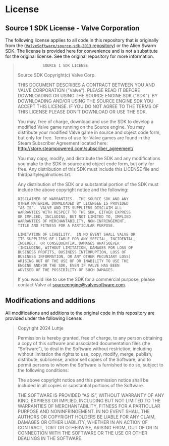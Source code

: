 # License

## Source 1 SDK License - Valve Corporation

The following license applies to all code in this repository that is originally from the ([`ValveSoftware/source-sdk-2013` repository](https://github.com/ValveSoftware/source-sdk-2013)) or the Alien Swarm SDK. The license is provided here for convenience and is not a substitute for the original license. See the original repository for more information.

>                SOURCE 1 SDK LICENSE
>
> Source SDK Copyright(c) Valve Corp.
>
> THIS DOCUMENT DESCRIBES A CONTRACT BETWEEN YOU AND VALVE
> CORPORATION ("Valve").  PLEASE READ IT BEFORE DOWNLOADING OR USING
> THE SOURCE ENGINE SDK ("SDK"). BY DOWNLOADING AND/OR USING THE
> SOURCE ENGINE SDK YOU ACCEPT THIS LICENSE. IF YOU DO NOT AGREE TO
> THE TERMS OF THIS LICENSE PLEASE DON'T DOWNLOAD OR USE THE SDK.
>
>   You may, free of charge, download and use the SDK to develop a modified Valve game
> running on the Source engine.  You may distribute your modified Valve game in source and
> object code form, but only for free. Terms of use for Valve games are found in the Steam
> Subscriber Agreement located here: http://store.steampowered.com/subscriber_agreement/
>
>   You may copy, modify, and distribute the SDK and any modifications you make to the
> SDK in source and object code form, but only for free.  Any distribution of this SDK must
> include this LICENSE file and thirdpartylegalnotices.txt.
>
>   Any distribution of the SDK or a substantial portion of the SDK must include the above
> copyright notice and the following:
>
>     DISCLAIMER OF WARRANTIES.  THE SOURCE SDK AND ANY
>     OTHER MATERIAL DOWNLOADED BY LICENSEE IS PROVIDED
>     "AS IS".  VALVE AND ITS SUPPLIERS DISCLAIM ALL
>     WARRANTIES WITH RESPECT TO THE SDK, EITHER EXPRESS
>     OR IMPLIED, INCLUDING, BUT NOT LIMITED TO, IMPLIED
>     WARRANTIES OF MERCHANTABILITY, NON-INFRINGEMENT,
>     TITLE AND FITNESS FOR A PARTICULAR PURPOSE.
>
>     LIMITATION OF LIABILITY.  IN NO EVENT SHALL VALVE OR
>     ITS SUPPLIERS BE LIABLE FOR ANY SPECIAL, INCIDENTAL,
>     INDIRECT, OR CONSEQUENTIAL DAMAGES WHATSOEVER
>     (INCLUDING, WITHOUT LIMITATION, DAMAGES FOR LOSS OF
>     BUSINESS PROFITS, BUSINESS INTERRUPTION, LOSS OF
>     BUSINESS INFORMATION, OR ANY OTHER PECUNIARY LOSS)
>     ARISING OUT OF THE USE OF OR INABILITY TO USE THE
>     ENGINE AND/OR THE SDK, EVEN IF VALVE HAS BEEN
>     ADVISED OF THE POSSIBILITY OF SUCH DAMAGES.
>
>
> If you would like to use the SDK for a commercial purpose, please contact Valve at
> sourceengine@valvesoftware.com.

## Modifications and additions

All modifications and additions to the original code in this repository are provided under the following license:

> Copyright 2024 Luttje
>
> Permission is hereby granted, free of charge, to any person obtaining a copy of this software and associated documentation files (the “Software”), to deal in the Software without restriction, including without limitation the rights to use, copy, modify, merge, publish, distribute, sublicense, and/or sell copies of the Software, and to permit persons to whom the Software is furnished to do so, subject to the following conditions:
>
> The above copyright notice and this permission notice shall be included in all copies or substantial portions of the Software.
>
> THE SOFTWARE IS PROVIDED “AS IS”, WITHOUT WARRANTY OF ANY KIND, EXPRESS OR IMPLIED, INCLUDING BUT NOT LIMITED TO THE WARRANTIES OF MERCHANTABILITY, FITNESS FOR A PARTICULAR PURPOSE AND NONINFRINGEMENT. IN NO EVENT SHALL THE AUTHORS OR COPYRIGHT HOLDERS BE LIABLE FOR ANY CLAIM, DAMAGES OR OTHER LIABILITY, WHETHER IN AN ACTION OF CONTRACT, TORT OR OTHERWISE, ARISING FROM, OUT OF OR IN CONNECTION WITH THE SOFTWARE OR THE USE OR OTHER DEALINGS IN THE SOFTWARE.
